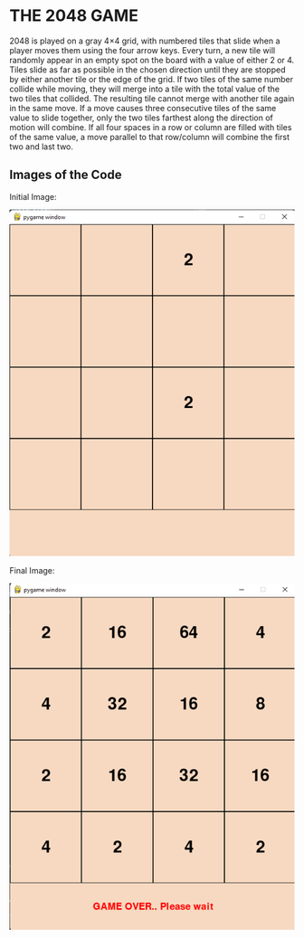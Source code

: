 # THE 2048 GAME

2048 is played on a gray 4×4 grid, with numbered tiles that slide when a player moves them
using the four arrow keys. Every turn, a new tile will randomly appear in an empty spot on the
board with a value of either 2 or 4. Tiles slide as far as possible in the chosen direction until they
are stopped by either another tile or the edge of the grid. If two tiles of the same number collide
while moving, they will merge into a tile with the total value of the two tiles that collided. The
resulting tile cannot merge with another tile again in the same move. If a move causes three
consecutive tiles of the same value to slide together, only the two tiles farthest along the
direction of motion will combine. If all four spaces in a row or column are filled with tiles of the
same value, a move parallel to that row/column will combine the first two and last two.

## Images of the Code 

Initial Image:

![First](./images/img1.png)

Final Image: 

![Second](./images/img2.png)